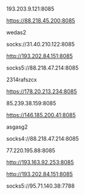 193.203.9.121:8085

https://88.218.45.200:8085

wedas2

socks://31.40.210.122:8085

http://193.202.84.151:8085

socks5://88.218.47.214:8085

2314rafszcx

https://178.20.213.234:8085

85.239.38.159:8085

https://146.185.200.41:8085

asgasg2

socks4://88.218.47.214:8085

77.220.195.88:8085

http://193.163.92.253:8085

http://193.202.84.151:8085

socks5://95.71.140.38:7788
